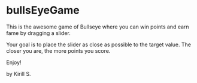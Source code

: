 # bullsEyeGame

This is the awesome game of Bullseye where you can win points and earn fame by dragging a slider.

Your goal is to place the slider as close as possible to the target value. The closer you are, the more points you score.

Enjoy!

by Kirill S.
